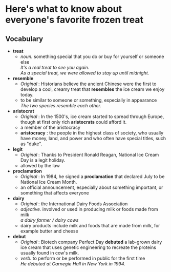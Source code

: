 # Here's what to know about everyone's favorite frozen treat  
## Vocabulary  
* **treat**  
  * *noun.* something special that you do or buy for yourself or someone else  
  *It's a real treat to see you again.*  
  *As a special treat, we were allowed to stay up until midnight.*  
* **resemble**  
  * *Original* : Historians believe the ancient Chinese were the first to develop a cool, creamy treat that **resembles** the ice cream we enjoy today.  
  * to be similar to someone or something, especially in appearance  
  *The two species resemble each other.*  
* **aristocrat**  
  * *Original* : In the 1500's, ice cream started to spread through Europe, though at first only rich **aristocrats** could afford it.  
  * a member of the aristocracy  
  * **aristocracy** : the people in the highest class of society, who usually have money, land, and power and who often have special titles, such as "duke".  
* **legit**  
  * *Original* : Thanks to President Ronald Reagan, National Ice Cream Day is a legit holiday.  
  * allowed by the law  
* **proclamation**  
  * *Original* : In 1984, he signed a **proclamation** that declared July to be National Ice Cream Month.  
  * an official announcement, especially about something important, or something that affects everyone  
* **dairy**  
  * *Original* : the International Dairy Foods Association  
  * *adjective.* involved or used in producing milk or foods made from milk  
  *a dairy farmer / dairy cows*  
  * dairy products include milk and foods that are made from milk, for example butter and cheese  
* **debut**  
  * *Original* : Biotech company Perfect Day **debuted** a lab-grown dairy ice cream that uses genetic engineering to recreate the proteins usually found in cow's milk.  
  * *verb.* to perform or be performed in public for the first time  
  *He debuted at Carnegie Hall in New York in 1994.*  
